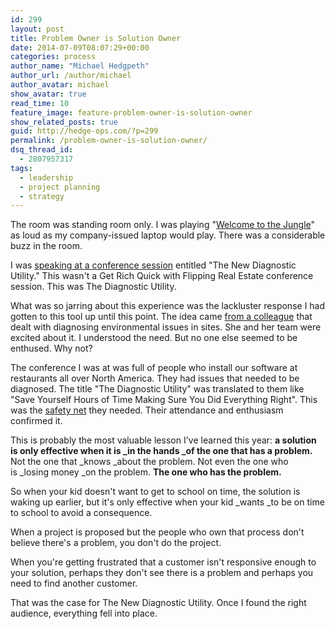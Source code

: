 ```yaml
---
id: 299
layout: post
title: Problem Owner is Solution Owner
date: 2014-07-09T08:07:29+00:00
categories: process
author_name: "Michael Hedgpeth"
author_url: /author/michael
author_avatar: michael
show_avatar: true
read_time: 10
feature_image: feature-problem-owner-is-solution-owner 
show_related_posts: true 
guid: http://hedge-ops.com/?p=299
permalink: /problem-owner-is-solution-owner/
dsq_thread_id:
  - 2807957317
tags:
  - leadership
  - project planning
  - strategy
---
```

The room was standing room only. I was playing "[Welcome to the Jungle](https://www.youtube.com/watch?v=o1tj2zJ2Wvg)" as loud as my company-issued laptop would play. There was a considerable buzz in the room.

I was [speaking at a conference session](/speaking/) entitled "The New Diagnostic Utility." This wasn't a Get Rich Quick with Flipping Real Estate conference session. This was The Diagnostic Utility.<!--more-->

What was so jarring about this experience was the lackluster response I had gotten to this tool up until this point. The idea came [from a colleague](www.linkedin.com/in/nicolemillspmp) that dealt with diagnosing environmental issues in sites. She and her team were excited about it. I understood the need. But no one else seemed to be enthused. Why not?

The conference I was at was full of people who install our software at restaurants all over North America. They had issues that needed to be diagnosed. The title "The Diagnostic Utility" was translated to them like "Save Yourself Hours of Time Making Sure You Did Everything Right". This was the [safety net](/safety-net/) they needed. Their attendance and enthusiasm confirmed it.

This is probably the most valuable lesson I've learned this year: **a solution is only effective when it is _in the hands _of the one that has a problem.** Not the one that _knows _about the problem. Not even the one who is _losing money _on the problem. **The one who has the problem.**

So when your kid doesn't want to get to school on time, the solution is waking up earlier, but it's only effective when your kid _wants _to be on time to school to avoid a consequence.

When a project is proposed but the people who own that process don't believe there's a problem, you don't do the project.

When you're getting frustrated that a customer isn't responsive enough to your solution, perhaps they don't see there is a problem and perhaps you need to find another customer.

That was the case for The New Diagnostic Utility. Once I found the right audience, everything fell into place.
